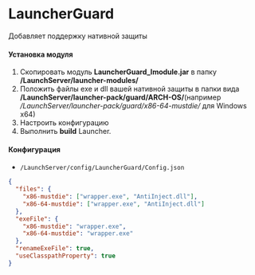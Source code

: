 # LauncherGuard

Добавляет поддержку нативной защиты

#### Установка модуля

1. Скопировать модуль **LauncherGuard_lmodule.jar** в папку **/LaunchServer/launcher-modules/**
2. Положить файлы exe и dll вашей нативной защиты в папки вида **/LaunchServer/launcher-pack/guard/ARCH-OS/**(например */LaunchServer/launcher-pack/guard/x86-64-mustdie/* для Windows x64)
3. Настроить конфигурацию
4. Выполнить **build** Launcher.

#### Конфигурация

- `/LaunchServer/config/LauncherGuard/Config.json`

```json
{
  "files": {
    "x86-mustdie": ["wrapper.exe", "AntiInject.dll"],
    "x86-64-mustdie": ["wrapper.exe", "AntiInject.dll"]
  },
  "exeFile": {
    "x86-mustdie": "wrapper.exe",
    "x86-64-mustdie": "wrapper.exe"
  },
  "renameExeFile": true,
  "useClasspathProperty": true
}
```
